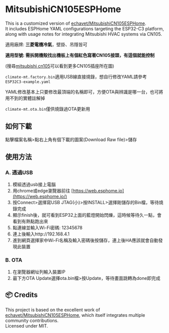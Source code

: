 # MitsubishiCN105ESPHome

This is a customized version of [echavet/MitsubishiCN105ESPHome](https://github.com/echavet/MitsubishiCN105ESPHome).  
It includes ESPHome YAML configurations targeting the ESP32-C3 platform, along with usage notes for integrating Mitsubishi HVAC systems via CN105.

適用廠牌: **三菱電機冷氣**，壁掛、吊隱皆可

**適用型號: 需拆開機殼找出機板上有個紅色寫著CN105接頭，有這個就能控制** 

(搜尋[mitsubishi cn105](https://www.google.com/search?sca_esv=5b070172e01c51df&sxsrf=AE3TifNxQjLFcJ7dliwfM1pfAhlKMd25Ig:1752415035350&q=mitsubishi+cn105&udm=2&fbs=AIIjpHybaGNnaZw_4TckIDK59Rtx4FbWz8M1G9nQGNKSn1ac4RwxWEIVsDCHTtcX7EMisKPo2x-K2YXHUvoNp-hb6MFkGu7L2620ab6wOvo0TrapbKMy6BQ9l9X11pf1caiFRuttLPEFGW0_zf8EDjZOd7O4Z9HxiH3J782Mw7yZTOfQl9wIoHJgELWDXXeB0rUi_pSHkuYE&sa=X&ved=2ahUKEwillrnd_rmOAxWbaPUHHRdGJeEQtKgLKAJ6BAgVEAE&biw=1792&bih=856&dpr=2.14)可以看到更多CN105插座所在圖)

`climate-mt.factory.bin`適用USB線直接燒錄，想自行修改YAML請參考`ESP32C3-example.yaml`

YAML修改基本上只要修改最頂端的名稱即可，方便OTA與辨識是哪一台，也可將用不到的實體註解掉

`climate-mt.ota.bin`僅供燒錄過OTA更新用

## 如何下載


點擊檔案名稱>點右上角有個下載的圖案(Download Raw file)>儲存

## 使用方法

### A. 透過USB

1. 模組透過usb接上電腦
2. 用chrome或edge瀏覽器前往 [https://web.esphome.io](https://web.esphome.io/)
3. 按Connect>選擇寫USB JTAG(小)>按INSTALL>選擇剛儲存的Bin檔，等待燒錄完成
4. 顯示finish後，就可看到ESP32上面的藍燈開始閃爍，這時候等待久一點，會看到有熱點跑出來
5. 點連線並輸入Wi-Fi密碼: 12345678
6. 連上後輸入http://192.168.4.1
7. 進到網頁選擇家中Wi-Fi名稱及輸入密碼後按儲存，連上後HA應該就會自動發現此裝置

### B. OTA

1. 在瀏覽器網址列輸入裝置IP
2. 最下方OTA Update選擇ota.bin檔>按Update，等待畫面跳轉為done即完成



## 📦 Credits
This project is based on the excellent work of [echavet/MitsubishiCN105ESPHome](https://github.com/echavet/MitsubishiCN105ESPHome), which itself integrates multiple community contributions.  
Licensed under MIT.
